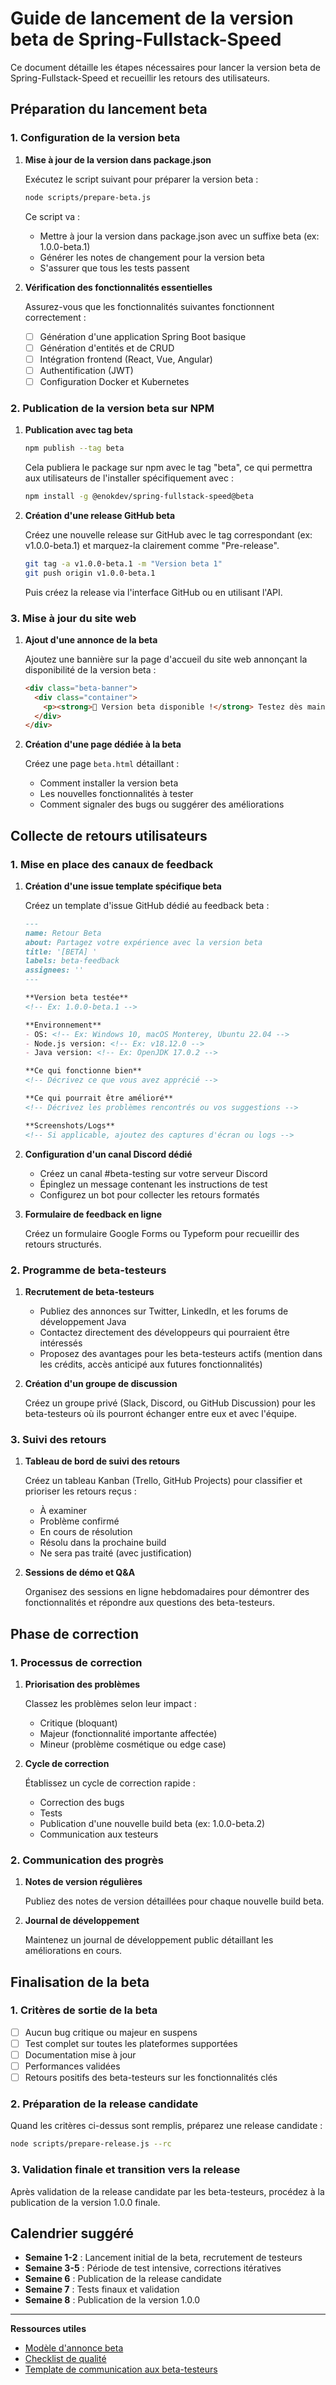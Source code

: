# Guide de lancement de la version beta de Spring-Fullstack-Speed

Ce document détaille les étapes nécessaires pour lancer la version beta de Spring-Fullstack-Speed et recueillir les retours des utilisateurs.

## Préparation du lancement beta

### 1. Configuration de la version beta

1. **Mise à jour de la version dans package.json**

   Exécutez le script suivant pour préparer la version beta :

   ```bash
   node scripts/prepare-beta.js
   ```
   
   Ce script va :
   - Mettre à jour la version dans package.json avec un suffixe beta (ex: 1.0.0-beta.1)
   - Générer les notes de changement pour la version beta
   - S'assurer que tous les tests passent

2. **Vérification des fonctionnalités essentielles**

   Assurez-vous que les fonctionnalités suivantes fonctionnent correctement :
   
   - [ ] Génération d'une application Spring Boot basique
   - [ ] Génération d'entités et de CRUD
   - [ ] Intégration frontend (React, Vue, Angular)
   - [ ] Authentification (JWT)
   - [ ] Configuration Docker et Kubernetes

### 2. Publication de la version beta sur NPM

1. **Publication avec tag beta**

   ```bash
   npm publish --tag beta
   ```

   Cela publiera le package sur npm avec le tag "beta", ce qui permettra aux utilisateurs de l'installer spécifiquement avec :
   
   ```bash
   npm install -g @enokdev/spring-fullstack-speed@beta
   ```

2. **Création d'une release GitHub beta**

   Créez une nouvelle release sur GitHub avec le tag correspondant (ex: v1.0.0-beta.1) et marquez-la clairement comme "Pre-release".

   ```bash
   git tag -a v1.0.0-beta.1 -m "Version beta 1"
   git push origin v1.0.0-beta.1
   ```

   Puis créez la release via l'interface GitHub ou en utilisant l'API.

### 3. Mise à jour du site web

1. **Ajout d'une annonce de la beta**

   Ajoutez une bannière sur la page d'accueil du site web annonçant la disponibilité de la version beta :

   ```html
   <div class="beta-banner">
     <div class="container">
       <p><strong>🚀 Version beta disponible !</strong> Testez dès maintenant la version 1.0.0-beta.1 et partagez vos retours. <a href="beta.html">En savoir plus</a></p>
     </div>
   </div>
   ```

2. **Création d'une page dédiée à la beta**

   Créez une page `beta.html` détaillant :
   - Comment installer la version beta
   - Les nouvelles fonctionnalités à tester
   - Comment signaler des bugs ou suggérer des améliorations

## Collecte de retours utilisateurs

### 1. Mise en place des canaux de feedback

1. **Création d'une issue template spécifique beta**

   Créez un template d'issue GitHub dédié au feedback beta :
   
   ```markdown
   ---
   name: Retour Beta
   about: Partagez votre expérience avec la version beta
   title: '[BETA] '
   labels: beta-feedback
   assignees: ''
   ---
   
   **Version beta testée**
   <!-- Ex: 1.0.0-beta.1 -->
   
   **Environnement**
   - OS: <!-- Ex: Windows 10, macOS Monterey, Ubuntu 22.04 -->
   - Node.js version: <!-- Ex: v18.12.0 -->
   - Java version: <!-- Ex: OpenJDK 17.0.2 -->
   
   **Ce qui fonctionne bien**
   <!-- Décrivez ce que vous avez apprécié -->
   
   **Ce qui pourrait être amélioré**
   <!-- Décrivez les problèmes rencontrés ou vos suggestions -->
   
   **Screenshots/Logs**
   <!-- Si applicable, ajoutez des captures d'écran ou logs -->
   ```

2. **Configuration d'un canal Discord dédié**

   - Créez un canal #beta-testing sur votre serveur Discord
   - Épinglez un message contenant les instructions de test
   - Configurez un bot pour collecter les retours formatés

3. **Formulaire de feedback en ligne**

   Créez un formulaire Google Forms ou Typeform pour recueillir des retours structurés.

### 2. Programme de beta-testeurs

1. **Recrutement de beta-testeurs**

   - Publiez des annonces sur Twitter, LinkedIn, et les forums de développement Java
   - Contactez directement des développeurs qui pourraient être intéressés
   - Proposez des avantages pour les beta-testeurs actifs (mention dans les crédits, accès anticipé aux futures fonctionnalités)

2. **Création d'un groupe de discussion**

   Créez un groupe privé (Slack, Discord, ou GitHub Discussion) pour les beta-testeurs où ils pourront échanger entre eux et avec l'équipe.

### 3. Suivi des retours

1. **Tableau de bord de suivi des retours**

   Créez un tableau Kanban (Trello, GitHub Projects) pour classifier et prioriser les retours reçus :
   - À examiner
   - Problème confirmé
   - En cours de résolution
   - Résolu dans la prochaine build
   - Ne sera pas traité (avec justification)

2. **Sessions de démo et Q&A**

   Organisez des sessions en ligne hebdomadaires pour démontrer des fonctionnalités et répondre aux questions des beta-testeurs.

## Phase de correction

### 1. Processus de correction

1. **Priorisation des problèmes**

   Classez les problèmes selon leur impact :
   - Critique (bloquant)
   - Majeur (fonctionnalité importante affectée)
   - Mineur (problème cosmétique ou edge case)

2. **Cycle de correction**

   Établissez un cycle de correction rapide :
   - Correction des bugs
   - Tests
   - Publication d'une nouvelle build beta (ex: 1.0.0-beta.2)
   - Communication aux testeurs

### 2. Communication des progrès

1. **Notes de version régulières**

   Publiez des notes de version détaillées pour chaque nouvelle build beta.

2. **Journal de développement**

   Maintenez un journal de développement public détaillant les améliorations en cours.

## Finalisation de la beta

### 1. Critères de sortie de la beta

- [ ] Aucun bug critique ou majeur en suspens
- [ ] Test complet sur toutes les plateformes supportées
- [ ] Documentation mise à jour
- [ ] Performances validées
- [ ] Retours positifs des beta-testeurs sur les fonctionnalités clés

### 2. Préparation de la release candidate

Quand les critères ci-dessus sont remplis, préparez une release candidate :

```bash
node scripts/prepare-release.js --rc
```

### 3. Validation finale et transition vers la release

Après validation de la release candidate par les beta-testeurs, procédez à la publication de la version 1.0.0 finale.

## Calendrier suggéré

- **Semaine 1-2** : Lancement initial de la beta, recrutement de testeurs
- **Semaine 3-5** : Période de test intensive, corrections itératives
- **Semaine 6** : Publication de la release candidate
- **Semaine 7** : Tests finaux et validation
- **Semaine 8** : Publication de la version 1.0.0

---

**Ressources utiles**
- [Modèle d'annonce beta](../press/annonce-beta.md)
- [Checklist de qualité](../docs/quality-checklist.md)
- [Template de communication aux beta-testeurs](../press/email-beta-testers.md)
